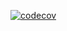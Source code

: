 [![codecov](https://codecov.io/gh/dzianis-dashkevich/github-marketplace-hw/branch/main/graph/badge.svg?token=9IP9SUZUOC)](https://codecov.io/gh/dzianis-dashkevich/github-marketplace-hw)